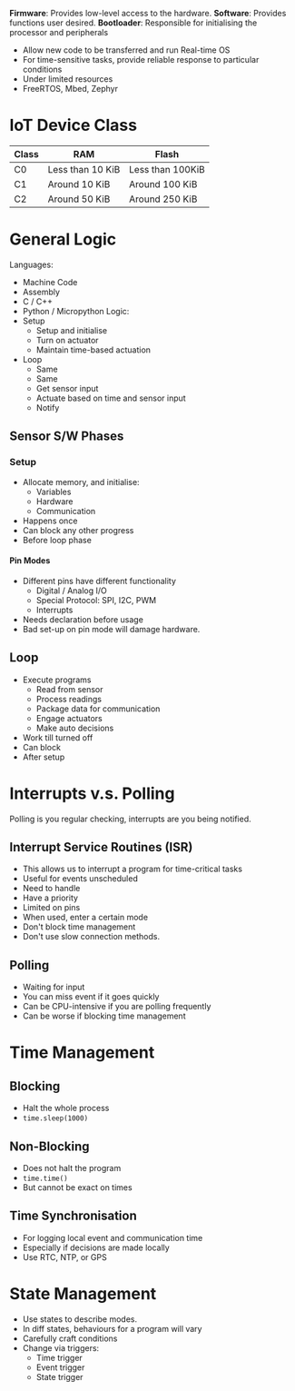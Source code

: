 **Firmware**: Provides low-level access to the hardware.
**Software**: Provides functions user desired.
**Bootloader**: Responsible for initialising the processor and peripherals
- Allow new code to be transferred and run
Real-time OS
- For time-sensitive tasks, provide reliable response to particular conditions
- Under limited resources
- FreeRTOS, Mbed, Zephyr
# IoT Device Class

| Class | RAM              | Flash            |
| ----- | ---------------- | ---------------- |
| C0    | Less than 10 KiB | Less than 100KiB |
| C1    | Around 10 KiB    | Around 100 KiB   |
| C2    | Around 50 KiB    | Around 250 KiB   |
# General Logic
Languages:
- Machine Code
- Assembly
- C / C++
- Python / Micropython
Logic:
- Setup
	- Setup and initialise
	- Turn on actuator
	- Maintain time-based actuation
- Loop
	- Same
	- Same
	- Get sensor input
	- Actuate based on time and sensor input
	- Notify
## Sensor S/W Phases
### Setup
- Allocate memory, and initialise:
	- Variables
	- Hardware
	- Communication
- Happens once
- Can block any other progress
- Before loop phase
#### Pin Modes
- Different pins have different functionality
	- Digital / Analog I/O
	- Special Protocol: SPI, I2C, PWM
	- Interrupts
- Needs declaration before usage
- Bad set-up on pin mode will damage hardware.
## Loop
- Execute programs
	- Read from sensor
	- Process readings
	- Package data for communication
	- Engage actuators
	- Make auto decisions
- Work till turned off
- Can block
- After setup
# Interrupts v.s. Polling
Polling is you regular checking, interrupts are you being notified.
## Interrupt Service Routines (ISR)
- This allows us to interrupt a program for time-critical tasks
- Useful for events unscheduled
- Need to handle
- Have a priority
- Limited on pins
- When used, enter a certain mode
- Don't block time management
- Don't use slow connection methods.
## Polling
- Waiting for input
- You can miss event if it goes quickly
- Can be CPU-intensive if you are polling frequently
- Can be worse if blocking time management
# Time Management
## Blocking
- Halt the whole process
- `time.sleep(1000)`
## Non-Blocking
- Does not halt the program
- `time.time()`
- But cannot be exact on times
## Time Synchronisation
- For logging local event and communication time
- Especially if decisions are made locally
- Use RTC, NTP, or GPS
# State Management
- Use states to describe modes.
- In diff states, behaviours for a program will vary
- Carefully craft conditions
- Change via triggers:
	- Time trigger
	- Event trigger
	- State trigger
